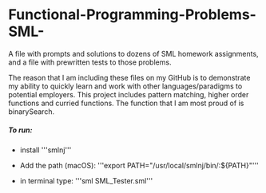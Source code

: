 # Functional-Programming-Problems-SML-

A file with prompts and solutions to dozens of SML homework assignments, and a file with prewritten tests to those problems.

The reason that I am including these files on my GitHub is to demonstrate my ability to quickly learn and work with other languages/paradigms to potential employers. This project includes pattern matching, higher order functions and curried functions. The function that I am most proud of is binarySearch.

##### To run:

- install '''smlnj'''

- Add the path (macOS): '''export PATH="/usr/local/smlnj/bin/:${PATH}"'''

- in terminal type: '''sml SML_Tester.sml'''

